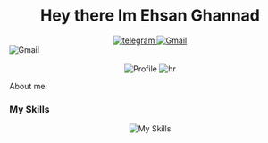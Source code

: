 <div align="center">
  <h1>
    Hey there Im Ehsan Ghannad
  </h1>
</div>

<div id="badges" align="center">
    <a href="https://t.me/Ehsanghannad">
        <img src="https://img.shields.io/badge/Telegram-2CA5E0?style=for-the-badge&logo=telegram&logoColor=white" alt="telegram"  />
    </a>
    <a href="https://ghannad73@outlook.com">
        <img src="https://img.shields.io/badge/Gmail-D14836?style=for-the-badge&logo=gmail&logoColor=white" alt="Gmail"  />
    </a>
</div>

<div id=cover >
    <img src="https://user-images.githubusercontent.com/74038190/212284136-03988914-d899-44b4-b1d9-4eeccf656e44.gif" alt="Gmail"  />
</div>
<br>
<div align="center">
    <img src="https://komarev.com/ghpvc/?username=Crazynooi3" alt="Profile"> 
    <img src="https://user-images.githubusercontent.com/74038190/212284100-561aa473-3905-4a80-b561-0d28506553ee.gif" alt="hr"> 
</div>

<p>About me:<p>

<h3> My Skills </h3>
<div align="center">
  <img src="https://skillicons.dev/icons?i=py,js,html,css,bootstrap" alt="My Skills"> 
</div>
  
